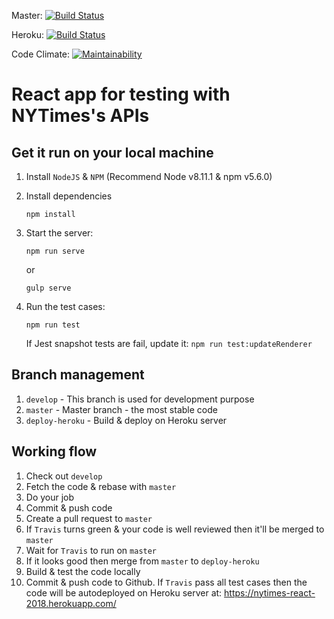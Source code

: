 Master: [![Build Status](https://travis-ci.org/BraveVN/nytimes_react.svg?branch=master)](https://travis-ci.org/BraveVN/nytimes_react)

Heroku: [![Build Status](https://travis-ci.org/BraveVN/nytimes_react.svg?branch=deploy-heroku)](https://travis-ci.org/BraveVN/nytimes_react)

Code Climate: [![Maintainability](https://api.codeclimate.com/v1/badges/c857590b6d4b7e2a97f5/maintainability)](https://codeclimate.com/github/BraveVN/nytimes_react/maintainability)

# React app for testing with NYTimes's APIs

## Get it run on your local machine
1. Install `NodeJS` & `NPM` (Recommend Node v8.11.1 & npm v5.6.0)
2. Install dependencies

    `npm install`

3. Start the server:

    `npm run serve`

    or

    `gulp serve`

4. Run the test cases:

    `npm run test`

    If Jest snapshot tests are fail, update it: `npm run test:updateRenderer`

## Branch management
1. `develop` - This branch is used for development purpose
2. `master` - Master branch - the most stable code
3. `deploy-heroku` - Build & deploy on Heroku server

## Working flow
1. Check out `develop`
2. Fetch the code & rebase with `master`
3. Do your job
4. Commit & push code
5. Create a pull request to `master`
6. If `Travis` turns green & your code is well reviewed then it'll be merged to `master`
7. Wait for `Travis` to run on `master`
8. If it looks good then merge from `master` to `deploy-heroku`
9. Build & test the code locally
10. Commit & push code to Github. If `Travis` pass all test cases then the code will be autodeployed on Heroku server at: https://nytimes-react-2018.herokuapp.com/

